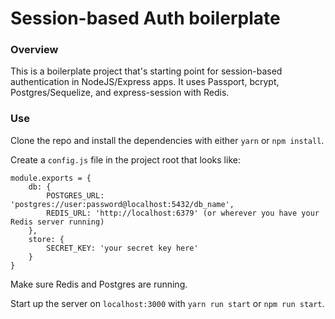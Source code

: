 # Session-based Auth boilerplate

### Overview
This is a boilerplate project that's starting point for session-based authentication in NodeJS/Express apps.  It uses Passport, bcrypt, Postgres/Sequelize, and express-session with Redis.

### Use
Clone the repo and install the dependencies with either `yarn` or `npm install`.

Create a `config.js` file in the project root that looks like:
```
module.exports = {
	db: {
		POSTGRES_URL: 'postgres://user:password@localhost:5432/db_name',
		REDIS_URL: 'http://localhost:6379' (or wherever you have your Redis server running)
	},
	store: {
		SECRET_KEY: 'your secret key here'
	}
}
```

Make sure Redis and Postgres are running.

Start up the server on `localhost:3000` with `yarn run start` or `npm run start`.